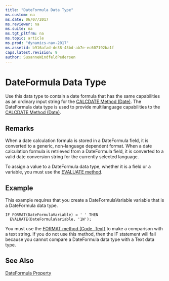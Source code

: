 ```yaml
---
title: "DateFormula Data Type"
ms.custom: na
ms.date: 06/07/2017
ms.reviewer: na
ms.suite: na
ms.tgt_pltfrm: na
ms.topic: article
ms.prod: "dynamics-nav-2017"
ms.assetid: b916afad-de38-43bd-ab7e-ec607192ba1f
caps.latest.revision: 9
author: SusanneWindfeldPedersen
---
```

# DateFormula Data Type
Use this data type to contain a date formula that has the same capabilities as an ordinary input string for the [CALCDATE Method (Date)](..methods/devenv-calcdate-method-date.md). The DateFormula data type is used to provide multilanguage capabilities to the [CALCDATE Method (Date)](..methods/devenv-calcdate-method-date.md).  
  
## Remarks  
 When a date calculation formula is stored in a DateFormula field, it is converted to a generic, non-language dependent format. When a date calculation formula is retrieved from a DateFormula field, it is converted to a valid date conversion string for the currently selected language.  
  
 To assign a value to a DateFormula data type, whether it is a field or a variable, you must use the [EVALUATE method](..methods/devenv-evaluate-method.md).  
  
## Example  
 This example requires that you create a DateFormulaVariable variable that is a DateFormula data type.  
  
```  
IF FORMAT(DateFormulaVariable) = ' ' THEN  
  EVALUATE(DateFormulaVariable, '1W');  
```  
  
 You must use the [FORMAT method (Code, Text)](..methods/devenv-format-method-code-text.md) to make a comparison with a text string. If you do not use this method, then the IF statement will fail because you cannot compare a DateFormula data type with a Text data type.  
  
## See Also  
 <!-- [Developing Multilanguage-Enabled Applications](Developing-Multilanguage-Enabled-Applications.md)   -->
 [DateFormula Property](../devenv-dateformula-property.md)